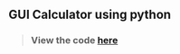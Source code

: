 ## GUI Calculator using python
> ### View the code [here](https://github.com/Dhruv-Rajpoot/CodSoft_task_1/blob/main/task1.py)
